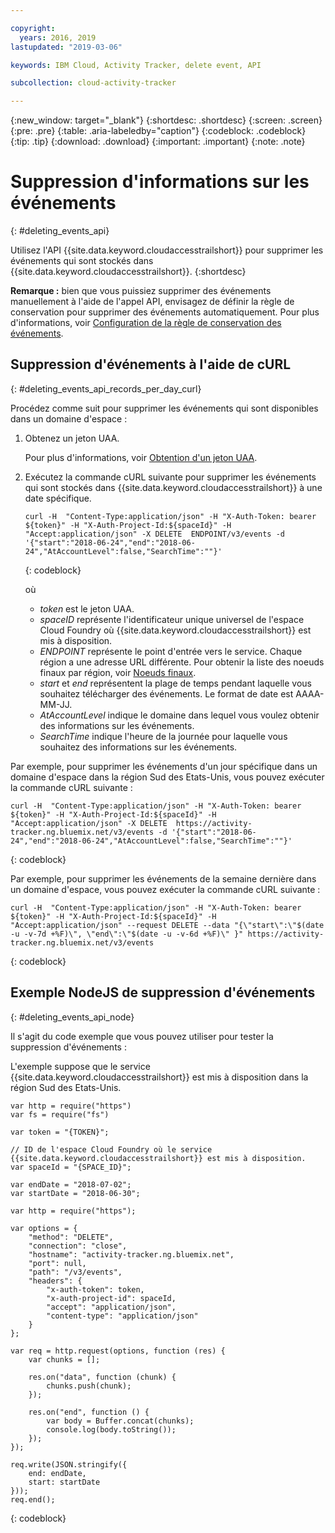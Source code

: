 ```yaml
---

copyright:
  years: 2016, 2019
lastupdated: "2019-03-06"

keywords: IBM Cloud, Activity Tracker, delete event, API

subcollection: cloud-activity-tracker

---
```


{:new_window: target="_blank"}
{:shortdesc: .shortdesc}
{:screen: .screen}
{:pre: .pre}
{:table: .aria-labeledby="caption"}
{:codeblock: .codeblock}
{:tip: .tip}
{:download: .download}
{:important: .important}
{:note: .note}



# Suppression d'informations sur les événements
{: #deleting_events_api}

Utilisez l'API {{site.data.keyword.cloudaccesstrailshort}} pour supprimer les événements qui sont stockés dans {{site.data.keyword.cloudaccesstrailshort}}.
{:shortdesc}

**Remarque :** bien que vous puissiez supprimer des événements manuellement à l'aide de l'appel API, envisagez de définir la règle de conservation pour supprimer des événements automatiquement. Pour plus d'informations, voir [Configuration de la règle de conservation des événements](/docs/services/cloud-activity-tracker/how-to?topic=cloud-activity-tracker-configuring_retention_policy#configuring_retention_policy).

## Suppression d'événements à l'aide de cURL
{: #deleting_events_api_records_per_day_curl}

Procédez comme suit pour supprimer les événements qui sont disponibles dans un domaine d'espace :

1. Obtenez un jeton UAA.

    Pour plus d'informations, voir [Obtention d'un jeton UAA](/docs/services/cloud-activity-tracker/reference?topic=cloud-activity-tracker-auth_uaa#auth_uaa).

2. Exécutez la commande cURL suivante pour supprimer les événements qui sont stockés dans {{site.data.keyword.cloudaccesstrailshort}} à une date spécifique.

    ```
    curl -H  "Content-Type:application/json" -H "X-Auth-Token: bearer ${token}" -H "X-Auth-Project-Id:${spaceId}" -H "Accept:application/json" -X DELETE  ENDPOINT/v3/events -d '{"start":"2018-06-24","end":"2018-06-24","AtAccountLevel":false,"SearchTime":""}'
    ```
    {: codeblock}

    où

    * *token* est le jeton UAA.
    * *spaceID* représente l'identificateur unique universel de l'espace Cloud Foundry où {{site.data.keyword.cloudaccesstrailshort}} est mis à disposition.
    * *ENDPOINT* représente le point d'entrée vers le service. Chaque région a une adresse URL différente. Pour obtenir la liste des noeuds finaux par région, voir [Noeuds finaux](/docs/services/cloud-activity-tracker/reference?topic=cloud-activity-tracker-ref_endpoints#api_endpoints).
    * *start* et *end* représentent la plage de temps pendant laquelle vous souhaitez télécharger des événements. Le format de date est AAAA-MM-JJ. 
    * *AtAccountLevel* indique le domaine dans lequel vous voulez obtenir des informations sur les événements.
    * *SearchTime* indique l'heure de la journée pour laquelle vous souhaitez des informations sur les événements.


Par exemple, pour supprimer les événements d'un jour spécifique dans un domaine d'espace dans la région Sud des Etats-Unis, vous pouvez exécuter la commande cURL suivante :

```
curl -H  "Content-Type:application/json" -H "X-Auth-Token: bearer ${token}" -H "X-Auth-Project-Id:${spaceId}" -H "Accept:application/json" -X DELETE  https://activity-tracker.ng.bluemix.net/v3/events -d '{"start":"2018-06-24","end":"2018-06-24","AtAccountLevel":false,"SearchTime":""}'
```
{: codeblock}

Par exemple, pour supprimer les événements de la semaine dernière dans un domaine d'espace, vous pouvez exécuter la commande cURL suivante :

```
curl -H  "Content-Type:application/json" -H "X-Auth-Token: bearer ${token}" -H "X-Auth-Project-Id:${spaceId}" -H "Accept:application/json" --request DELETE --data "{\"start\":\"$(date -u -v-7d +%F)\", \"end\":\"$(date -u -v-6d +%F)\" }" https://activity-tracker.ng.bluemix.net/v3/events
```
{: codeblock}


## Exemple NodeJS de suppression d'événements
{: #deleting_events_api_node}

Il s'agit du code exemple que vous pouvez utiliser pour tester la suppression d'événements :

L'exemple suppose que le service {{site.data.keyword.cloudaccesstrailshort}} est mis à disposition dans la région Sud des Etats-Unis. 

```
var http = require("https")
var fs = require("fs")

var token = "{TOKEN}";

// ID de l'espace Cloud Foundry où le service {{site.data.keyword.cloudaccesstrailshort}} est mis à disposition.
var spaceId = "{SPACE_ID}";

var endDate = "2018-07-02";
var startDate = "2018-06-30";

var http = require("https");

var options = {
    "method": "DELETE",
    "connection": "close",
    "hostname": "activity-tracker.ng.bluemix.net",
    "port": null,
    "path": "/v3/events",
    "headers": {
        "x-auth-token": token,
        "x-auth-project-id": spaceId,
        "accept": "application/json",
        "content-type": "application/json"
    }
};

var req = http.request(options, function (res) {
    var chunks = [];

    res.on("data", function (chunk) {
        chunks.push(chunk);
    });

    res.on("end", function () {
        var body = Buffer.concat(chunks);
        console.log(body.toString());
    });
});

req.write(JSON.stringify({
    end: endDate,
    start: startDate
}));
req.end();
```
{: codeblock}


